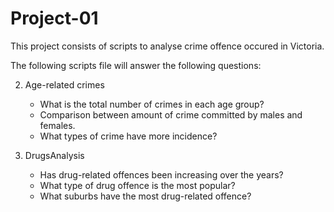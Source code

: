 # Project-01

This project consists of scripts to analyse crime offence occured in Victoria.

The following scripts file will answer the following questions: 


  2. Age-related crimes
      - What is the total number of crimes in each age group?
      - Comparison between amount of crime committed by males and females.
      - What types of crime have more incidence?


  4. DrugsAnalysis
     - Has drug-related offences been increasing over the years?
     - What type of drug offence is the most popular?
     - What suburbs have the most drug-related offence?
